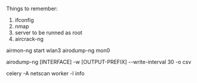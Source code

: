 Things to remember:
1. ifconfig
2. nmap
3. server to be runned as root
4. aircrack-ng

airmon-ng start wlan3
airodump-ng mon0

airodump-ng [INTERFACE] -w [OUTPUT-PREFIX] --write-interval 30 -o csv

celery -A netscan worker -l info